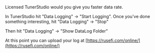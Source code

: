 Licensed TunerStudio would you give you faster data rate.

In TunerStudio hit "Data Logging" -> "Start Logging".
Once you've done something interesting, hit "Data Logging" -> "Stop"

Then hit "Data Logging" -> "Show DataLog Folder"

At this point you can upload your log at [https://rusefi.com/online/](https://rusefi.com/online/)

